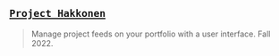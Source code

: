 ## [`Project Hakkonen`](http://lxrbckl.com/Project-Hakkonen)
> Manage project feeds on your portfolio with a user interface. Fall 2022.
